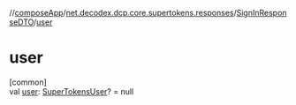 //[composeApp](../../../index.md)/[net.decodex.dcp.core.supertokens.responses](../index.md)/[SignInResponseDTO](index.md)/[user](user.md)

# user

[common]\
val [user](user.md): [SuperTokensUser](../../net.decodex.dcp.core.supertokens.models/-super-tokens-user/index.md)? = null
